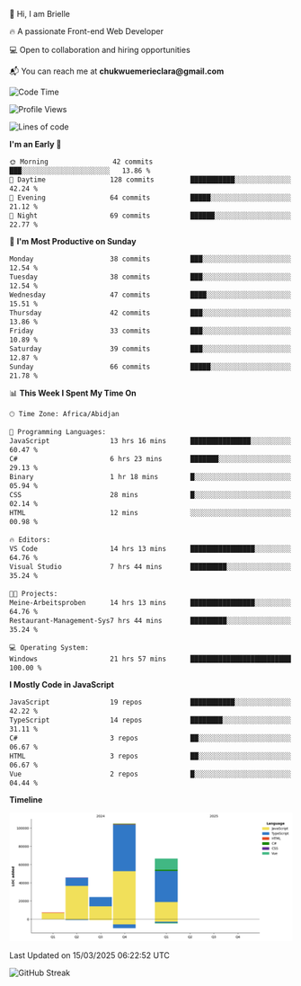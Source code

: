 <div align="left">
  <p>👋 Hi, I am Brielle</p>
  <p>🔥 A passionate Front-end Web Developer</p>
  <p>💻 Open to collaboration and hiring opportunities</p>
  <p>📬 You can reach me at <strong>chukwuemerieclara@gmail.com</strong></p>
</div>


 
 <!--START_SECTION:waka-->
![Code Time](http://img.shields.io/badge/Code%20Time-530%20hrs%2054%20mins-blue)

![Profile Views](http://img.shields.io/badge/Profile%20Views-0-blue)

![Lines of code](https://img.shields.io/badge/From%20Hello%20World%20I%27ve%20Written-248.1%20thousand%20lines%20of%20code-blue)

**I'm an Early 🐤** 

```text
🌞 Morning                42 commits          ███░░░░░░░░░░░░░░░░░░░░░░   13.86 % 
🌆 Daytime                128 commits         ███████████░░░░░░░░░░░░░░   42.24 % 
🌃 Evening                64 commits          █████░░░░░░░░░░░░░░░░░░░░   21.12 % 
🌙 Night                  69 commits          ██████░░░░░░░░░░░░░░░░░░░   22.77 % 
```
📅 **I'm Most Productive on Sunday** 

```text
Monday                   38 commits          ███░░░░░░░░░░░░░░░░░░░░░░   12.54 % 
Tuesday                  38 commits          ███░░░░░░░░░░░░░░░░░░░░░░   12.54 % 
Wednesday                47 commits          ████░░░░░░░░░░░░░░░░░░░░░   15.51 % 
Thursday                 42 commits          ███░░░░░░░░░░░░░░░░░░░░░░   13.86 % 
Friday                   33 commits          ███░░░░░░░░░░░░░░░░░░░░░░   10.89 % 
Saturday                 39 commits          ███░░░░░░░░░░░░░░░░░░░░░░   12.87 % 
Sunday                   66 commits          █████░░░░░░░░░░░░░░░░░░░░   21.78 % 
```


📊 **This Week I Spent My Time On** 

```text
🕑︎ Time Zone: Africa/Abidjan

💬 Programming Languages: 
JavaScript               13 hrs 16 mins      ███████████████░░░░░░░░░░   60.47 % 
C#                       6 hrs 23 mins       ███████░░░░░░░░░░░░░░░░░░   29.13 % 
Binary                   1 hr 18 mins        █░░░░░░░░░░░░░░░░░░░░░░░░   05.94 % 
CSS                      28 mins             █░░░░░░░░░░░░░░░░░░░░░░░░   02.14 % 
HTML                     12 mins             ░░░░░░░░░░░░░░░░░░░░░░░░░   00.98 % 

🔥 Editors: 
VS Code                  14 hrs 13 mins      ████████████████░░░░░░░░░   64.76 % 
Visual Studio            7 hrs 44 mins       █████████░░░░░░░░░░░░░░░░   35.24 % 

🐱‍💻 Projects: 
Meine-Arbeitsproben      14 hrs 13 mins      ████████████████░░░░░░░░░   64.76 % 
Restaurant-Management-Sys7 hrs 44 mins       █████████░░░░░░░░░░░░░░░░   35.24 % 

💻 Operating System: 
Windows                  21 hrs 57 mins      █████████████████████████   100.00 % 
```

**I Mostly Code in JavaScript** 

```text
JavaScript               19 repos            ███████████░░░░░░░░░░░░░░   42.22 % 
TypeScript               14 repos            ████████░░░░░░░░░░░░░░░░░   31.11 % 
C#                       3 repos             ██░░░░░░░░░░░░░░░░░░░░░░░   06.67 % 
HTML                     3 repos             ██░░░░░░░░░░░░░░░░░░░░░░░   06.67 % 
Vue                      2 repos             █░░░░░░░░░░░░░░░░░░░░░░░░   04.44 % 
```



**Timeline**

![Lines of Code chart](https://raw.githubusercontent.com/Brielle28/Brielle28/main/assets/bar_graph.png)


 Last Updated on 15/03/2025 06:22:52 UTC
<!--END_SECTION:waka-->

![GitHub Streak](https://github-readme-streak-stats.herokuapp.com/?user=Brielle28)



